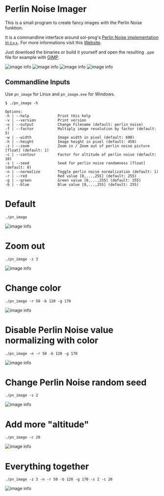 # Perlin Noise Imager

This is a small program to create fancy images with the Perlin Noise funktion.

It is a commandline interface around sol-prog's [Perlin Noise implementation in c++](https://github.com/sol-prog/Perlin_Noise). For more informations visit this [Website](http://solarianprogrammer.com/2012/07/18/perlin-noise-cpp-11/).

Just download the binaries or build it yourself and open the resulting `.ppm` file for example with [GIMP](https://www.gimp.org/). 

![image info](./images/example0.png)
![image info](./images/example1.png)
![image info](./images/example2.png)
![image info](./images/example3.png)

## Commandline Inputs

Use `pn_image` for Linux and `pn_image.exe` for Windows. 

    $ ./pn_image -h

    Options:
    -h | --help             Print this help
    -v | --version          Print version
    -o | --output           Change Filename (default: perlin_noise)
    -f | --factor           Multiply image resolution by factor (default: 5)
    -w | --width            Image width in pixel (default: 600)
    -h | --height           Image height in pixel (default: 450)
    -z | --zoom             Zoom in / Zoom out of perlin noise picture [float] (default: 1)
    -c | --contour          Factor for altitude of perlin noise (default: 10)
    -s | --seed             Seed for perlin noise randomness [float] (default: 0)
    -n | --normalize        Toggle perlin noise normalization (default: 1)
    -r | --red              Red value [0,...,255] (default: 255)
    -g | --green            Green value [0,...,255] (default: 255)
    -b | --blue             Blue value [0,...,255] (default: 255)

# Default

    ./pn_image

![image info](./images/default.png)

# Zoom out

    ./pn_image -z 3

![image info](./images/zoom_out.png)

# Change color

    ./pn_image -r 50 -b 120 -g 170

![image info](./images/change_color.png)

# Disable Perlin Noise value normalizing with color

    ./pn_image -n -r 50 -b 120 -g 170

![image info](images/change_color_no_normalization.png)

# Change Perlin Noise random seed

    ./pn_image -s 2

![image info](images/change_seed.png)

# Add more "altitude"

    ./pn_image -c 20

![image info](images/change_altitude.png)

# Everything together

    ./pn_image -z 3 -n -r 50 -b 120 -g 170 -s 2 -c 20

![image info](images/everything.png)
